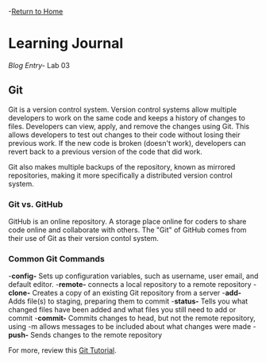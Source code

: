 -[Return to Home](/README.md)

# Learning Journal
*Blog Entry-* Lab 03

## Git

Git is a version control system.  Version control systems allow multiple developers to work on the same code and keeps a history of changes to files.  Developers can view, apply, and remove the changes using Git.  This allows developers to test out changes to their code without losing their previous work.  If the new code is broken (doesn't work), developers can revert back to a previous version of the code that did work.

Git also makes multiple backups of the repository, known as mirrored repositories, making it more specifically a distributed version control system.

### Git vs. GitHub

GitHub is an online repository.  A storage place online for coders to share code online and collaborate with others.  The "Git" of GitHub comes from their use of Git as their version contol system.

### Common Git Commands

-**config-** Sets up configuration variables, such as username, user email, and default editor.
-**remote-** connects a local repository to a remote repository
-**clone-** Creates a copy of an existing Git repository from a server
-**add-** Adds file(s) to staging, preparing them to commit
-**status-** Tells you what changed files have been added and what files you still need to add or commit
-**commit-** Commits changes to head, but not the remote repository, using -m allows messages to be included about what changes were made
-**push-** Sends changes to the remote repository

For more, review this [Git Tutorial](https://blog.udemy.com/git-tutorial-a-comprehensive-guide/).